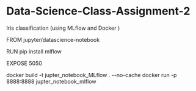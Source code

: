 # Data-Science-Class-Assignment-2
Iris classification (using MLflow and Docker )

FROM jupyter/datascience-notebook

RUN pip install mlflow

EXPOSE 5050

docker build -t jupter_notebook_MLflow . --no-cache
docker run -p 8888:8888 jupter_notebook_mlflow
